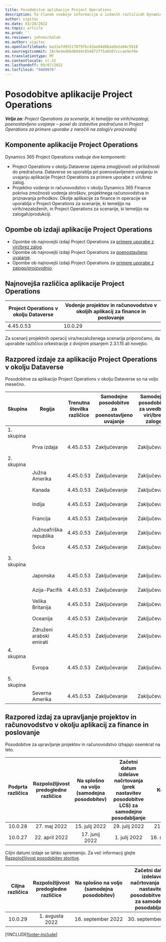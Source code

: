 ```yaml
---
title: Posodobitve aplikacije Project Operations
description: Ta članek vsebuje informacije o izdanih različicah Dynamics 365 Project Operations.
author: sigitac
ms.date: 03/28/2022
ms.topic: article
ms.prod: ''
ms.reviewer: johnmichalak
ms.author: sigitac
ms.openlocfilehash: ba33afd955170797bc43ae84d8baa9e2a04c5918
ms.sourcegitcommit: 16c9eded66d60d4c654872ff5a0267cccae9ef0e
ms.translationtype: MT
ms.contentlocale: sl-SI
ms.lasthandoff: 09/07/2022
ms.locfileid: "9409976"
---
```

# <a name="project-operations-updates"></a>Posodobitve aplikacije Project Operations

_**Velja za:** Project Operations za scenarije, ki temeljijo na virih/nezalogi, poenostavljeno uvajanje – posel do izstavitve predračuna in Project Operations za primere uporabe z naročili na zalogi/v proizvodnji_



## <a name="project-operations-components"></a>Komponente aplikacije Project Operations

Dynamics 365 Project Operations vsebuje dve komponenti:

- Project Operations v okolju Dataverse zajema zmogljivosti od priložnosti do predračuna. Dataverse se uporablja pri poenostavljenem uvajanju in uvajanju aplikacije Project Operations za primere uporabe z viri/brez zalog.
- Projektno vodenje in računovodstvo v okolju Dynamics 365 Finance pokriva zmožnosti vodenja stroškov, projektnega računovodstva in priznavanja prihodkov. Okolje aplikacije za finance in operacije se uporablja v Project Operations za scenarije, ki temeljijo na virih/nezaloženih, in Project Operations za scenarije, ki temeljijo na zalogah/produkciji.

## <a name="project-operations-release-notes"></a>Opombe ob izdaji aplikacije Project Operations
- Opombe ob najnovejši izdaji Project Operations za [primere uporabe z viri/brez zalog](whats-new-july-2022-resource-based.md).
- Opombe ob najnovejši izdaji Project Operations za [poenostavljeno uvajanje](../pro/whats-new/whats-new-july-2022-lite.md).
- Opombe ob najnovejši izdaji Project Operations za [primere uporabe z zalogo/proizvodnjo](../prod-pma/whats-new/whats-new-jul-2022-stocked.md).

## <a name="project-operations-latest-version"></a>Najnovejša različica aplikacije Project Operations

| Project Operations v okolju Dataverse | Vodenje projektov in računovodstvo v okoljih aplikacij za finance in poslovanje | 
| --- | --- |
| 4.45.0.53 | 10.0.29 |

Za scenarij projektnih operacij vira/nezaloženega scenarija priporočamo, da uporabite različico orkestracije z dvojnim pisanjem 2.3.1.15 ali novejšo.

## <a name="release-schedule-for-project-operations-on-dataverse-environment"></a>Razpored izdaje za aplikacijo Project Operations v okolju Dataverse

Posodobitve za aplikacijo Project Operations v okolju Dataverse so na voljo mesečno. 

| Skupina | Regija | Trenutna številka različice | Samodejne posodobitve za poenostavljeno uvajanje | Samodejne posodobitve za uvedbe z viri/brez zaloge | Naslednja številka različice | Naslednja različica je splošno na voljo |
|-----------|-----------------------|-----------------|--------------------|---------------------|---------------------|---------------------|
| 1. skupina |   &nbsp;              |    &nbsp;       | &nbsp;             |      &nbsp;         |      &nbsp;         |      &nbsp;         |
|   &nbsp;  | Prva izdaja         |  4.45.0.53      | Zaključevanje           | Zaključevanje            | Še ni določeno                 | 09. september 2022      |
| 2. skupina |   &nbsp;              |    &nbsp;       | &nbsp;             |      &nbsp;         |      &nbsp;         |      &nbsp;         |
|   &nbsp;  | Južna Amerika         |  4.45.0.53      | Zaključevanje           | Zaključevanje            | Še ni določeno                 | 09. september 2022       |
|   &nbsp;  | Kanada                |  4.45.0.53      | Zaključevanje           | Zaključevanje            | Še ni določeno                 | 09. september 2022       |
|   &nbsp;  | Indija                 |  4.45.0.53      | Zaključevanje           | Zaključevanje            | Še ni določeno                 | 09. september 2022       |
|   &nbsp;  | Francija                |  4.45.0.53      | Zaključevanje           | Zaključevanje            | Še ni določeno                 | 09. september 2022       |
|   &nbsp;  | Južnoafriška republika          |  4.45.0.53      | Zaključevanje           | Zaključevanje            | Še ni določeno                 | 09. september 2022       |
|   &nbsp;  | Švica           |  4.45.0.53      | Zaključevanje           | Zaključevanje            | Še ni določeno                 | 09. september 2022       |
| 3. skupina |      &nbsp;           |     &nbsp;      |     &nbsp;         |      &nbsp;         |      &nbsp;         |      &nbsp;         |
|   &nbsp;  | Japonska                 |  4.45.0.53      | Zaključevanje      | Zaključevanje       | Še ni določeno                 | 09. september 2022       |
|   &nbsp;  | Azija-Pacifik          |  4.45.0.53      | Zaključevanje      | Zaključevanje       | Še ni določeno                 | 09. september 2022       |
|   &nbsp;  | Velika Britanija         |  4.45.0.53      | Zaključevanje      | Zaključevanje       | Še ni določeno                 | 09. september 2022       |
|   &nbsp;  | Oceanija               |  4.45.0.53      | Zaključevanje      | Zaključevanje       | Še ni določeno                 | 09. september 2022       |
|   &nbsp;  | Združeni arabski emirati  |  4.45.0.53      | Zaključevanje      | Zaključevanje       | Še ni določeno                 | 09. september 2022       |
| 4. skupina |     &nbsp;            |     &nbsp;      |     &nbsp;         |      &nbsp;         |      &nbsp;         |      &nbsp;         |
|   &nbsp;  | Evropa                |  4.45.0.53      | Zaključevanje           | Zaključevanje            | Še ni določeno           | 16. september 2022       |
| 5. skupina |     &nbsp;            |     &nbsp;      |     &nbsp;         |      &nbsp;         |      &nbsp;         |      &nbsp;         |
|   &nbsp;  | Severna Amerika         |  4.45.0.53      | Zaključevanje           | Zaključevanje            | Še ni določeno           | 16. september 2022       |

## <a name="release-schedule-for-project-management-and-accounting-in-the-finance-and-operations-apps-environment"></a>Razpored izdaj za upravljanje projektov in računovodstvo v okolju aplikacij za finance in poslovanje

Posodobitve za upravljanje projektov in računovodstvo izhajajo osemkrat na leto.

|Podprta različica| Razpoložljivost predogledne različice | Na splošno na voljo (samodejna posodobitev) | Začetni datum izdelave načrtovanja (prek nastavitev posodobitve LCS) za samodejno posodabljanje |   Konec storitve   |
|:---------------:|:---------------------------:|:---------------------------------:|:--------------------------------------------------------------------:|:------------------:|
|     10.0.28     |      27. maj 2022           |        15. julij 2022              |                          29. julij 2022                               | 21. oktober 2022   |
|     10.0.27     |      22. april 2022         |        17. junij 2022              |                          1. julij 2022                                | 16. september 2022 |

Ciljni datumi izdaje se lahko spremenijo. Za več informacij glejte [Razpoložljivost posodobitev storitve](/dynamics365/fin-ops-core/fin-ops/get-started/public-preview-releases?toc=%2fdynamics365%2ffinance%2ftoc.json).

|Ciljna različica | Razpoložljivost predogledne različice | Na splošno na voljo (samodejna posodobitev) | Začetni datum izdelave načrtovanja (prek nastavitev posodobitve LCS) za samodejno posodabljanje |   Konec storitve   |
|:---------------:|:---------------------------:|:---------------------------------:|:--------------------------------------------------------------------:|:------------------:|
|     10.0.29     |      1. avgusta 2022         |       16. september 2022          |                        30. september 2022                            | 13. januar 2023   |

[!INCLUDE[footer-include](../includes/footer-banner.md)]
